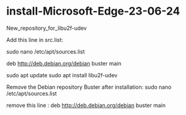 
# install-Microsoft-Edge-23-06-24

New_repository_for_libu2f-udev

Add this line in src.list:

sudo nano /etc/apt/sources.list

deb http://deb.debian.org/debian buster main


sudo apt update
sudo apt install libu2f-udev


Remove the Debian repository Buster after installation:
sudo nano /etc/apt/sources.list

remove this line :
deb http://deb.debian.org/debian buster main
